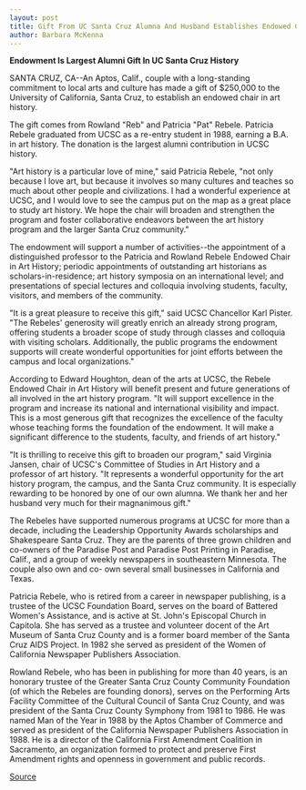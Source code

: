 ```yaml
---
layout: post
title: Gift From UC Santa Cruz Alumna And Husband Establishes Endowed Chair In Art History 
author: Barbara McKenna
---
```


**Endowment Is Largest Alumni Gift In UC Santa Cruz History**

SANTA CRUZ, CA--An Aptos, Calif., couple with a long-standing  commitment to local arts and culture has made a gift of $250,000 to  the University of California, Santa Cruz, to establish an endowed  chair in art history.

The gift comes from Rowland "Reb" and Patricia "Pat" Rebele.  Patricia Rebele graduated from UCSC as a re-entry student in 1988,  earning a B.A. in art history. The donation is the largest alumni  contribution in UCSC history.

"Art history is a particular love of mine," said Patricia Rebele,  "not only because I love art, but because it involves so many cultures  and teaches so much about other people and civilizations. I had a  wonderful experience at UCSC, and I would love to see the campus  put on the map as a great place to study art history. We hope the  chair will broaden and strengthen the program and foster  collaborative endeavors between the art history program and the  larger Santa Cruz community."

The endowment will support a number of activities--the  appointment of a distinguished professor to the Patricia and  Rowland Rebele Endowed Chair in Art History; periodic appointments  of outstanding art historians as scholars-in-residence; art history  symposia on an international level; and presentations of special  lectures and colloquia involving students, faculty, visitors, and  members of the community.

"It is a great pleasure to receive this gift," said UCSC  Chancellor Karl Pister. "The Rebeles' generosity will greatly enrich  an already strong program, offering students a broader scope of  study through classes and colloquia with visiting scholars.  Additionally, the public programs the endowment supports will  create wonderful opportunities for joint efforts between the campus  and local organizations."

According to Edward Houghton, dean of the arts at UCSC, the  Rebele Endowed Chair in Art History will benefit present and future  generations of all involved in the art history program. "It will  support excellence in the program and increase its national and  international visibility and impact. This is a most generous gift that  recognizes the excellence of the faculty whose teaching forms the  foundation of the endowment. It will make a significant difference  to the students, faculty, and friends of art history."

"It is thrilling to receive this gift to broaden our program,"  said Virginia Jansen, chair of UCSC's Committee of Studies in Art  History and a professor of art history. "It represents a wonderful  opportunity for the art history program, the campus, and the Santa  Cruz community. It is especially rewarding to be honored by one of  our own alumna. We thank her and her husband very much for their  magnanimous gift."

The Rebeles have supported numerous programs at UCSC for  more than a decade, including the Leadership Opportunity Awards  scholarships and Shakespeare Santa Cruz. They are the parents of  three grown children and co-owners of the Paradise Post and  Paradise Post Printing in Paradise, Calif., and a group of weekly  newspapers in southeastern Minnesota. The couple also own and co- own several small businesses in California and Texas.

Patricia Rebele, who is retired from a career in newspaper  publishing, is a trustee of the UCSC Foundation Board, serves on the  board of Battered Women's Assistance, and is active at St. John's  Episcopal Church in Capitola. She has served as a trustee and  volunteer docent of the Art Museum of Santa Cruz County and is a  former board member of the Santa Cruz AIDS Project. In 1982 she  served as president of the Women of California Newspaper  Publishers Association.

Rowland Rebele, who has been in publishing for more than 40  years, is an honorary trustee of the Greater Santa Cruz County  Community Foundation (of which the Rebeles are founding donors),  serves on the Performing Arts Facility Committee of the Cultural  Council of Santa Cruz County, and was president of the Santa Cruz  County Symphony from 1981 to 1986. He was named Man of the Year  in 1988 by the Aptos Chamber of Commerce and served as president  of the California Newspaper Publishers Association in 1988. He is a  director of the California First Amendment Coalition in Sacramento,  an organization formed to protect and preserve First Amendment  rights and openness in government and public records.

[Source](http://www1.ucsc.edu/news_events/press_releases/archive/95-96/05-96/050996-Gift_from_UCSC_alum.html "Permalink to 050996-Gift_from_UCSC_alum")
